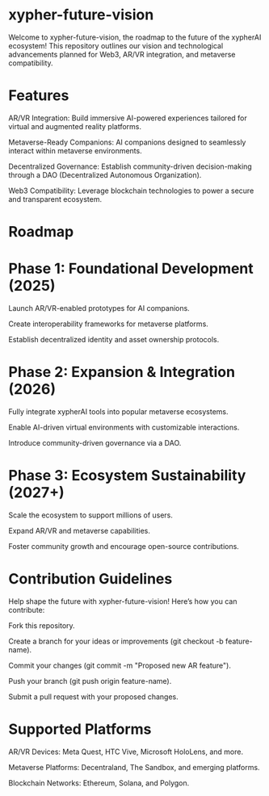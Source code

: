 # xypher-future-vision
Welcome to xypher-future-vision, the roadmap to the future of the xypherAI ecosystem! This repository outlines our vision and technological advancements planned for Web3, AR/VR integration, and metaverse compatibility.

# Features

AR/VR Integration: Build immersive AI-powered experiences tailored for virtual and augmented reality platforms.

Metaverse-Ready Companions: AI companions designed to seamlessly interact within metaverse environments.

Decentralized Governance: Establish community-driven decision-making through a DAO (Decentralized Autonomous Organization).

Web3 Compatibility: Leverage blockchain technologies to power a secure and transparent ecosystem.

# Roadmap

# Phase 1: Foundational Development (2025)

Launch AR/VR-enabled prototypes for AI companions.

Create interoperability frameworks for metaverse platforms.

Establish decentralized identity and asset ownership protocols.

# Phase 2: Expansion & Integration (2026)

Fully integrate xypherAI tools into popular metaverse ecosystems.

Enable AI-driven virtual environments with customizable interactions.

Introduce community-driven governance via a DAO.

# Phase 3: Ecosystem Sustainability (2027+)

Scale the ecosystem to support millions of users.

Expand AR/VR and metaverse capabilities.

Foster community growth and encourage open-source contributions.

# Contribution Guidelines

Help shape the future with xypher-future-vision! Here’s how you can contribute:

Fork this repository.

Create a branch for your ideas or improvements (git checkout -b feature-name).

Commit your changes (git commit -m "Proposed new AR feature").

Push your branch (git push origin feature-name).

Submit a pull request with your proposed changes.

# Supported Platforms

AR/VR Devices: Meta Quest, HTC Vive, Microsoft HoloLens, and more.

Metaverse Platforms: Decentraland, The Sandbox, and emerging platforms.

Blockchain Networks: Ethereum, Solana, and Polygon.
